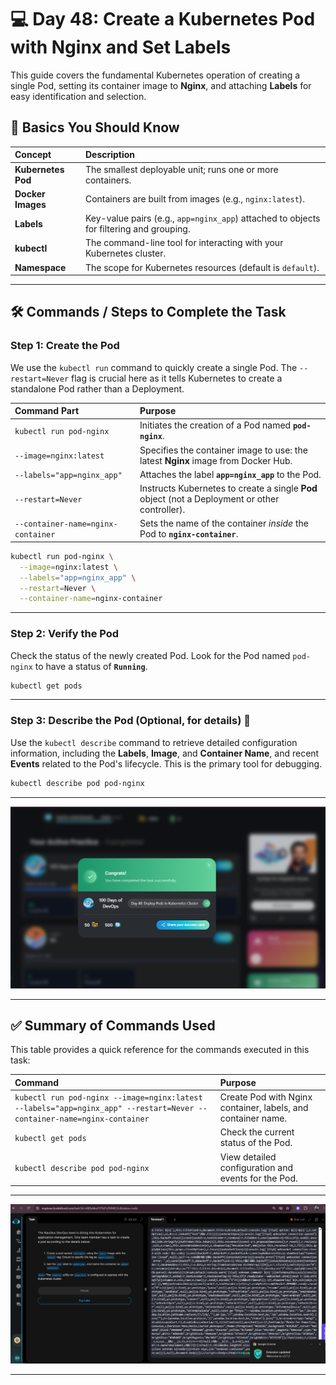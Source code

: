 # 💻 Day 48: Create a Kubernetes Pod with Nginx and Set Labels

This guide covers the fundamental Kubernetes operation of creating a single Pod, setting its container image to **Nginx**, and attaching **Labels** for easy identification and selection.

## 🚀 **Basics You Should Know**

| Concept | Description |
| :--- | :--- |
| **Kubernetes Pod** | The smallest deployable unit; runs one or more containers. |
| **Docker Images** | Containers are built from images (e.g., `nginx:latest`). |
| **Labels** | Key-value pairs (e.g., `app=nginx_app`) attached to objects for filtering and grouping. |
| **kubectl** | The command-line tool for interacting with your Kubernetes cluster. |
| **Namespace** | The scope for Kubernetes resources (default is `default`). |

***

## 🛠️ **Commands / Steps to Complete the Task**

### **Step 1: Create the Pod**

We use the `kubectl run` command to quickly create a single Pod. The `--restart=Never` flag is crucial here as it tells Kubernetes to create a standalone Pod rather than a Deployment.

| Command Part | Purpose |
| :--- | :--- |
| `kubectl run pod-nginx` | Initiates the creation of a Pod named **`pod-nginx`**. |
| `--image=nginx:latest` | Specifies the container image to use: the latest **Nginx** image from Docker Hub. |
| `--labels="app=nginx_app"` | Attaches the label **`app=nginx_app`** to the Pod. |
| `--restart=Never` | Instructs Kubernetes to create a single **Pod** object (not a Deployment or other controller). |
| `--container-name=nginx-container` | Sets the name of the container *inside* the Pod to **`nginx-container`**. |

```bash
kubectl run pod-nginx \
  --image=nginx:latest \
  --labels="app=nginx_app" \
  --restart=Never \
  --container-name=nginx-container
```

  ---

### **Step 2: Verify the Pod**

Check the status of the newly created Pod. Look for the Pod named `pod-nginx` to have a status of **`Running`**.

```bash
kubectl get pods
```

---

### **Step 3: Describe the Pod (Optional, for details)** 📝

Use the `kubectl describe` command to retrieve detailed configuration information, including the **Labels**, **Image**, and **Container Name**, and recent **Events** related to the Pod's lifecycle. This is the primary tool for debugging.

```bash
kubectl describe pod pod-nginx
```

***
![Screenshot 2025-09-23 233252](assets/Screenshot%202025-09-23%20233252.png)

---

## ✅ **Summary of Commands Used**

This table provides a quick reference for the commands executed in this task:

| Command | Purpose |
| :--- | :--- |
| `kubectl run pod-nginx --image=nginx:latest --labels="app=nginx_app" --restart=Never --container-name=nginx-container` | Create Pod with Nginx container, labels, and container name. |
| `kubectl get pods` | Check the current status of the Pod. |
| `kubectl describe pod pod-nginx` | View detailed configuration and events for the Pod. |

---
![Screenshot 2025-09-23 232950](assets/Screenshot%202025-09-23%20232950.png)

---
